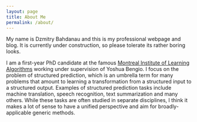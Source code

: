```yaml
---
layout: page
title: About Me
permalink: /about/
---
```


My name is Dzmitry Bahdanau and this is my professional webpage and blog. It 
is currently under construction, so please tolerate its rather boring looks.

I am a first-year PhD candidate at the famous [Montreal Institute of Learning
Algorithms](http://www.mila.umontreal.ca/) working under supervision of Yoshua
Bengio. I focus on the problem of structured prediction, which is an umbrella
term for many problems that amount  to learning a transformation from a
structured input to a structured output.  Examples of structured prediction
tasks include machine translation, speech recognition, text summarization and
many others.  While these tasks are often studied in separate disciplines, I
think it makes a lot of sense to have a unified perspective and aim for
broadly-applicable generic methods. 
